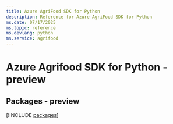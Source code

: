 ```yaml
---
title: Azure AgriFood SDK for Python
description: Reference for Azure AgriFood SDK for Python
ms.date: 07/17/2025
ms.topic: reference
ms.devlang: python
ms.service: agrifood
---
```

# Azure Agrifood SDK for Python - preview
## Packages - preview
[!INCLUDE [packages](agrifood-index.md)]